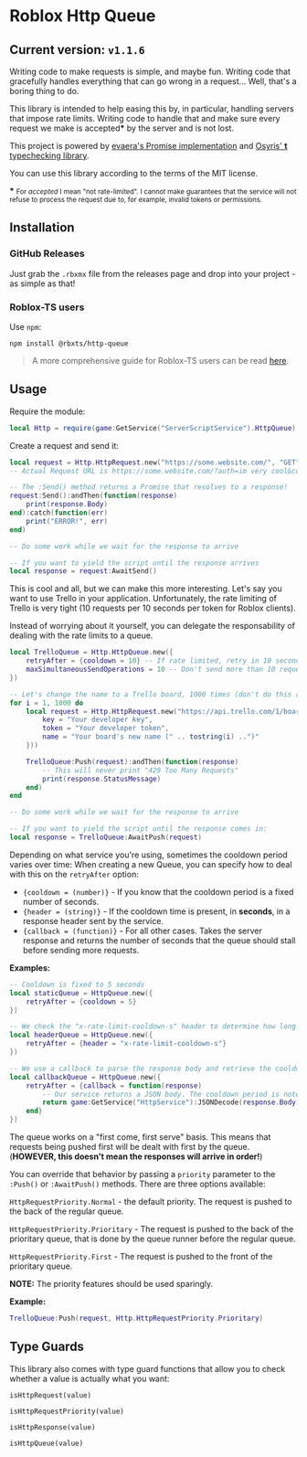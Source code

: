 # Roblox Http Queue

## Current version: `v1.1.6`

Writing code to make requests is simple, and maybe fun. Writing code that gracefully handles everything that can go wrong in a request... Well, that's a boring thing to do.

This library is intended to help easing this by, in particular, handling servers that impose rate limits. Writing code to handle that and make sure every request we make is accepted<b>*</b> by the server and is not lost.

This project is powered by [evaera's Promise implementation](https://github.com/evaera/roblox-lua-promise) and [Osyris' **t** typechecking library](https://github.com/osyrisrblx/t).

You can use this library according to the terms of the MIT license.

<b>*</b> <small>For *accepted* I mean "not rate-limited". I cannot make guarantees that the service will not refuse to process the request due to, for example, invalid tokens or permissions.</small>

## Installation

### GitHub Releases

Just grab the `.rbxmx` file from the releases page and drop into your project - as simple as that!

### Roblox-TS users

Use `npm`:

```
npm install @rbxts/http-queue
```

> A more comprehensive guide for Roblox-TS users can be read [here](./README-TS.md).

## Usage

Require the module:

```lua
local Http = require(game:GetService("ServerScriptService").HttpQueue)
```

Create a request and send it:

```lua
local request = Http.HttpRequest.new("https://some.website.com/", "GET", nil, {auth = "im very cool", cool = true})
-- Actual Request URL is https://some.website.com/?auth=im very cool&cool=true

-- The :Send() method returns a Promise that resolves to a response!
request:Send():andThen(function(response)
    print(response.Body)
end):catch(function(err)
    print("ERROR!", err)
end)

-- Do some work while we wait for the response to arrive

-- If you want to yield the script until the response arrives
local response = request:AwaitSend()
```

This is cool and all, but we can make this more interesting. Let's say you want to use Trello in your application. Unfortunately, the rate limiting of Trello is very tight (10 requests per 10 seconds per token for Roblox clients).

Instead of worrying about it yourself, you can delegate the responsability of dealing with the rate limits to a queue.

```lua
local TrelloQueue = Http.HttpQueue.new({
    retryAfter = {cooldown = 10} -- If rate limited, retry in 10 seconds
    maxSimultaneousSendOperations = 10 -- Don't send more than 10 requests at a time (optional)
})

-- Let's change the name to a Trello board, 1000 times (don't do this at home!)
for i = 1, 1000 do
    local request = Http.HttpRequest.new("https://api.trello.com/1/boards/5d6f8ec6764c2112a27e3d12", "PUT", nil, {
        key = "Your developer key",
        token = "Your developer token",
        name = "Your board's new name (" .. tostring(i) ..")"
    }))

    TrelloQueue:Push(request):andThen(function(response)
        -- This will never print "429 Too Many Requests"
        print(response.StatusMessage)
    end)
end

-- Do some work while we wait for the response to arrive

-- If you want to yield the script until the response comes in:
local response = TrelloQueue:AwaitPush(request)
```

Depending on what service you're using, sometimes the cooldown period varies over time: When creating a new Queue, you can specify how to deal with this on the `retryAfter` option:

- `{cooldown = (number)}` - If you know that the cooldown period is a fixed number of seconds.
- `{header = (string)}` - If the cooldown time is present, in **seconds**, in a response header sent by the service.
- `{callback = (function)}` - For all other cases. Takes the server response and returns the number of seconds that the queue should stall before sending more requests.

**Examples:**

```lua
-- Cooldown is fixed to 5 seconds
local staticQueue = HttpQueue.new({
    retryAfter = {cooldown = 5}
})

-- We check the "x-rate-limit-cooldown-s" header to determine how long to stall
local headerQueue = HttpQueue.new({
    retryAfter = {header = "x-rate-limit-cooldown-s"}
})

-- We use a callback to parse the response body and retrieve the cooldown period
local callbackQueue = HttpQueue.new({
    retryAfter = {callback = function(response)
        -- Our service returns a JSON body. The cooldown period is noted in milliseconds on the "cooldown" field.
        return game:GetService("HttpService"):JSONDecode(response.Body).cooldown / 1000
    end}
})
```

The queue works on a "first come, first serve" basis. This means that requests being pushed first will be dealt with first by the queue. (**HOWEVER, this doesn't mean the responses will arrive in order!**)

You can override that behavior by passing a `priority` parameter to the `:Push()` or `:AwaitPush()` methods. There are three options available:

`HttpRequestPriority.Normal` - the default priority. The request is pushed to the back of the regular queue.

`HttpRequestPriority.Prioritary` - The request is pushed to the back of the prioritary queue, that is done by the queue runner before the regular queue.

`HttpRequestPriority.First` - The request is pushed to the front of the prioritary queue.

**NOTE:** The priority features should be used sparingly.

**Example:**

```lua
TrelloQueue:Push(request, Http.HttpRequestPriority.Prioritary)
```

## Type Guards

This library also comes with type guard functions that allow you to check whether a value is actually what you want:

`isHttpRequest(value)`

`isHttpRequestPriority(value)`

`isHttpResponse(value)`

`isHttpQueue(value)`

